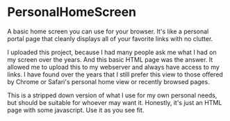 PersonalHomeScreen
==================

A basic home screen you can use for your browser. It's like a personal portal page that cleanly displays all of your favorite links with no clutter.

I uploaded this project, because I had many people ask me what I had on my screen over the years. And this basic HTML page was the answer. It allowed me to upload this to my webserver and always have access to my links. I have found over the years that I still prefer this view to those offered by Chrome or Safari's personal home view or recently browsed pages. 

This is a stripped down version of what I use for my own personal needs, but should be suitable for whoever may want it. Honestly, it's just an HTML page with some javascript. Use it as you see fit.
